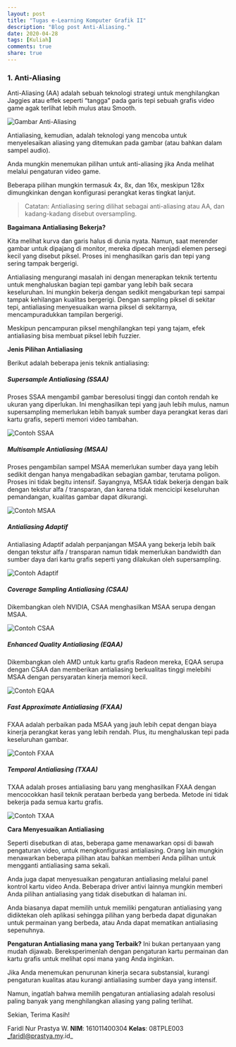 ```yaml
---
layout: post
title: "Tugas e-Learning Komputer Grafik II"
description: "Blog post Anti-Aliasing."
date: 2020-04-28
tags: [Kuliah]
comments: true
share: true
---
```


### 1. Anti-Aliasing

Anti-Aliasing (AA) adalah sebuah teknologi strategi untuk menghilangkan Jaggies atau effek seperti “tangga” pada garis tepi sebuah grafis video game agak terlihat lebih mulus atau Smooth.

![Gambar Anti-Aliasing](http://blog.ki2naiver.id/images/komgraf/a.jpg "Gambar Anti-Aliasing")

Antialiasing, kemudian, adalah teknologi yang mencoba untuk menyelesaikan aliasing yang ditemukan pada gambar (atau bahkan dalam sampel audio).

Anda mungkin menemukan pilihan untuk anti-aliasing jika Anda melihat melalui pengaturan video game.

Beberapa pilihan mungkin termasuk 4x, 8x, dan 16x, meskipun 128x dimungkinkan dengan konfigurasi perangkat keras tingkat lanjut.

> Catatan: Antialiasing sering dilihat sebagai anti-aliasing atau AA, dan kadang-kadang disebut oversampling.

**Bagaimana Antialiasing Bekerja?**

Kita melihat kurva dan garis halus di dunia nyata. Namun, saat merender gambar untuk dipajang di monitor, mereka dipecah menjadi elemen persegi kecil yang disebut piksel. Proses ini menghasilkan garis dan tepi yang sering tampak bergerigi.

Antialiasing mengurangi masalah ini dengan menerapkan teknik tertentu untuk menghaluskan bagian tepi gambar yang lebih baik secara keseluruhan. Ini mungkin bekerja dengan sedikit mengaburkan tepi sampai tampak kehilangan kualitas bergerigi. Dengan sampling piksel di sekitar tepi, antialiasing menyesuaikan warna piksel di sekitarnya, mencampuradukkan tampilan bergerigi.

Meskipun pencampuran piksel menghilangkan tepi yang tajam, efek antialiasing bisa membuat piksel lebih fuzzier.

**Jenis Pilihan Antialiasing**

Berikut adalah beberapa jenis teknik antialiasing:

##### Supersample Antialiasing (SSAA)

Proses SSAA mengambil gambar beresolusi tinggi dan contoh rendah ke ukuran yang diperlukan. Ini menghasilkan tepi yang jauh lebih mulus, namun supersampling memerlukan lebih banyak sumber daya perangkat keras dari kartu grafis, seperti memori video tambahan.

![Contoh SSAA](http://blog.ki2naiver.id/images/komgraf/b.png "Contoh SSAA")

##### Multisample Antialiasing (MSAA)

Proses pengambilan sampel MSAA memerlukan sumber daya yang lebih sedikit dengan hanya mengabadikan sebagian gambar, terutama poligon. Proses ini tidak begitu intensif. Sayangnya, MSAA tidak bekerja dengan baik dengan tekstur alfa / transparan, dan karena tidak mencicipi keseluruhan pemandangan, kualitas gambar dapat dikurangi.

![Contoh MSAA](http://blog.ki2naiver.id/images/komgraf/c.png "Contoh MSAA")

##### Antialiasing Adaptif

Antialiasing Adaptif adalah perpanjangan MSAA yang bekerja lebih baik dengan tekstur alfa / transparan namun tidak memerlukan bandwidth dan sumber daya dari kartu grafis seperti yang dilakukan oleh supersampling.

![Contoh Adaptif](http://blog.ki2naiver.id/images/komgraf/d.jpg "Contoh Adaptif")

##### Coverage Sampling Antialiasing (CSAA)

Dikembangkan oleh NVIDIA, CSAA menghasilkan MSAA serupa dengan MSAA.

![Contoh CSAA](http://blog.ki2naiver.id/images/komgraf/e.png "Contoh CSAA")

##### Enhanced Quality Antialiasing (EQAA)

Dikembangkan oleh AMD untuk kartu grafis Radeon mereka, EQAA serupa dengan CSAA dan memberikan antialiasing berkualitas tinggi melebihi MSAA dengan persyaratan kinerja memori kecil.

![Contoh EQAA](http://blog.ki2naiver.id/images/komgraf/f.jpg "Contoh EQAA")

##### Fast Approximate Antialiasing (FXAA)

FXAA adalah perbaikan pada MSAA yang jauh lebih cepat dengan biaya kinerja perangkat keras yang lebih rendah. Plus, itu menghaluskan tepi pada keseluruhan gambar.

![Contoh FXAA](http://blog.ki2naiver.id/images/komgraf/g.jpg "Contoh FXAA")

##### Temporal Antialiasing (TXAA)

TXAA adalah proses antialiasing baru yang menghasilkan FXAA dengan mencocokkan hasil teknik perataan berbeda yang berbeda. Metode ini tidak bekerja pada semua kartu grafis.

![Contoh TXAA](http://blog.ki2naiver.id/images/komgraf/h.png "Contoh TXAA")

**Cara Menyesuaikan Antialiasing**

Seperti disebutkan di atas, beberapa game menawarkan opsi di bawah pengaturan video, untuk mengkonfigurasi antialiasing. Orang lain mungkin menawarkan beberapa pilihan atau bahkan memberi Anda pilihan untuk mengganti antialiasing sama sekali.

Anda juga dapat menyesuaikan pengaturan antialiasing melalui panel kontrol kartu video Anda. Beberapa driver antivi lainnya mungkin memberi Anda pilihan antialiasing yang tidak disebutkan di halaman ini.

Anda biasanya dapat memilih untuk memiliki pengaturan antialiasing yang didiktekan oleh aplikasi sehingga pilihan yang berbeda dapat digunakan untuk permainan yang berbeda, atau Anda dapat mematikan antialiasing sepenuhnya.

**Pengaturan Antialiasing mana yang Terbaik?**
Ini bukan pertanyaan yang mudah dijawab. Bereksperimenlah dengan pengaturan kartu permainan dan kartu grafis untuk melihat opsi mana yang Anda inginkan.

Jika Anda menemukan penurunan kinerja secara substansial, kurangi pengaturan kualitas atau kurangi antialiasing sumber daya yang intensif.

Namun, ingatlah bahwa memilih pengaturan antialiasing adalah resolusi paling banyak yang menghilangkan aliasing yang paling terlihat.

Sekian, Terima Kasih!

Faridl Nur Prastya W.
**NIM**: 161011400304
**Kelas**: 08TPLE003
_faridl@prastya.my.id_

